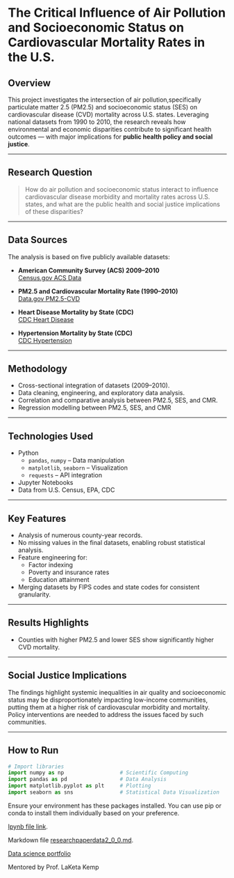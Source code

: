 
# The Critical Influence of Air Pollution and Socioeconomic Status on Cardiovascular Mortality Rates in the U.S.


## Overview

This project investigates the intersection of air pollution,specifically particulate matter 2.5 (PM2.5) and socioeconomic status (SES) on cardiovascular disease (CVD) mortality across U.S. states. Leveraging national datasets from 1990 to 2010, the research reveals how environmental and economic disparities contribute to significant health outcomes — with major implications for **public health policy and social justice**.

---

## Research Question

> How do air pollution and socioeconomic status interact to influence cardiovascular disease morbidity and mortality rates across U.S. states, and what are the public health and social justice implications of these disparities?

---

##  Data Sources

The analysis is based on five publicly available datasets:

- **American Community Survey (ACS) 2009–2010**  
  [Census.gov ACS Data](https://www.census.gov/data/developers/data-sets/acs-1year/2009.html)

- **PM2.5 and Cardiovascular Mortality Rate (1990–2010)**  
  [Data.gov PM2.5-CVD](https://catalog.data.gov/dataset/annual-pm2-5-and-cardiovascular-mortality-rate-data-trends-modified-by-county-socioeconomi)

- **Heart Disease Mortality by State (CDC)**  
  [CDC Heart Disease](https://www.cdc.gov/nchs/pressroom/sosmap/heart_disease_mortality/heart_disease.htm)

- **Hypertension Mortality by State (CDC)**  
  [CDC Hypertension](https://www.cdc.gov/nchs/pressroom/sosmap/hypertension_mortality/hypertension.htm)

---

## Methodology

- Cross-sectional integration of datasets (2009–2010).
- Data cleaning, engineering, and exploratory data analysis.
- Correlation and comparative analysis between PM2.5, SES, and CMR.
- Regression modelling between PM2.5, SES, and CMR

---

## Technologies Used

- Python
  - `pandas`, `numpy` – Data manipulation
  - `matplotlib`, `seaborn` – Visualization
  - `requests` – API integration
- Jupyter Notebooks
- Data from U.S. Census, EPA, CDC

---

## Key Features

- Analysis of numerous county-year records.
- No missing values in the final datasets, enabling robust statistical analysis.
- Feature engineering for:
  - Factor indexing
  - Poverty and insurance rates
  - Education attainment
- Merging datasets by FIPS codes and state codes for consistent granularity.

---

## Results Highlights

- Counties with higher PM2.5 and lower SES show significantly higher CVD mortality.


---

## Social Justice Implications

The findings highlight systemic inequalities in air quality and socioeconomic status may be disproportionately impacting low-income communities, putting them at a higher risk of cardiovascular morbidity and mortality. Policy interventions are needed to address the issues faced by such communities.

---


## How to Run

```python
# Import libraries
import numpy as np                  # Scientific Computing
import pandas as pd                 # Data Analysis
import matplotlib.pyplot as plt     # Plotting
import seaborn as sns               # Statistical Data Visualization
```

Ensure your environment has these packages installed. You can use pip or conda to install them individually based on your preference.

[Ipynb file link](https://github.com/Bayowar/CMRPM25Research/blob/9d9dd8d030ef054193413404a175b630bf890645/researchpaperdata2_0_0-2.ipynb).

Markdown file
[researchpaperdata2_0_0.md](https://github.com/user-attachments/files/19820042/researchpaperdata2_0_0.md).

[Data science portfolio](https://github.com/Bayowar/Bayowar.github.io.git)

Mentored by Prof. LaKeta Kemp
